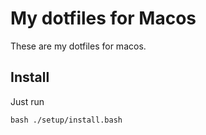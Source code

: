 # My dotfiles for Macos

These are my dotfiles for macos.

## Install

Just run
```
bash ./setup/install.bash
```
